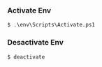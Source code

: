 ### Activate Env
```batch
$ .\env\Scripts\Activate.ps1
```

### Desactivate Env
```batch
$ deactivate
```